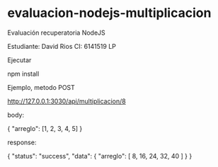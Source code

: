 # evaluacion-nodejs-multiplicacion

Evaluación recuperatoria NodeJS

Estudiante: David Rios
CI: 6141519 LP

Ejecutar 

npm install

Ejemplo, metodo POST

http://127.0.0.1:3030/api/multiplicacion/8

body:

{
    "arreglo": [1, 2, 3, 4, 5]
}

response: 

{
    "status": "success",
    "data": {
        "arreglo": [
            8,
            16,
            24,
            32,
            40
        ]
    }
}

